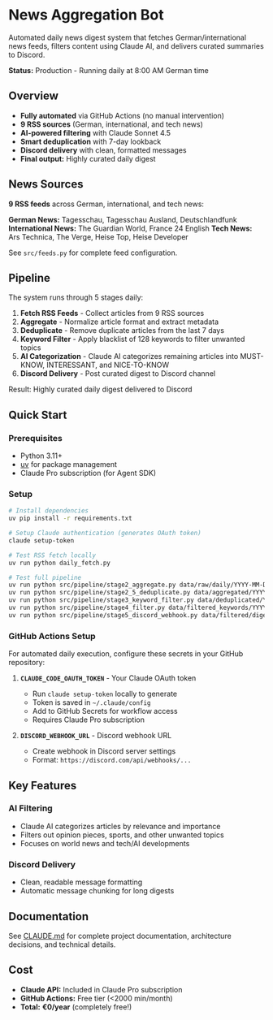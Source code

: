 # News Aggregation Bot

Automated daily news digest system that fetches German/international news feeds, filters content using Claude AI, and delivers curated summaries to Discord.

**Status:** Production - Running daily at 8:00 AM German time

## Overview

- **Fully automated** via GitHub Actions (no manual intervention)
- **9 RSS sources** (German, international, and tech news)
- **AI-powered filtering** with Claude Sonnet 4.5
- **Smart deduplication** with 7-day lookback
- **Discord delivery** with clean, formatted messages
- **Final output:** Highly curated daily digest

## News Sources

**9 RSS feeds** across German, international, and tech news:

**German News:** Tagesschau, Tagesschau Ausland, Deutschlandfunk
**International News:** The Guardian World, France 24 English
**Tech News:** Ars Technica, The Verge, Heise Top, Heise Developer

See `src/feeds.py` for complete feed configuration.

## Pipeline

The system runs through 5 stages daily:

1. **Fetch RSS Feeds** - Collect articles from 9 RSS sources
2. **Aggregate** - Normalize article format and extract metadata
3. **Deduplicate** - Remove duplicate articles from the last 7 days
4. **Keyword Filter** - Apply blacklist of 128 keywords to filter unwanted topics
5. **AI Categorization** - Claude AI categorizes remaining articles into MUST-KNOW, INTERESSANT, and NICE-TO-KNOW
6. **Discord Delivery** - Post curated digest to Discord channel

Result: Highly curated daily digest delivered to Discord

## Quick Start

### Prerequisites

- Python 3.11+
- [uv](https://github.com/astral-sh/uv) for package management
- Claude Pro subscription (for Agent SDK)

### Setup

```bash
# Install dependencies
uv pip install -r requirements.txt

# Setup Claude authentication (generates OAuth token)
claude setup-token

# Test RSS fetch locally
uv run python daily_fetch.py

# Test full pipeline
uv run python src/pipeline/stage2_aggregate.py data/raw/daily/YYYY-MM-DD.json
uv run python src/pipeline/stage2_5_deduplicate.py data/aggregated/YYYYMMDD_HHMMSS.json
uv run python src/pipeline/stage3_keyword_filter.py data/deduplicated/YYYYMMDD_HHMMSS.json
uv run python src/pipeline/stage4_filter.py data/filtered_keywords/YYYYMMDD_HHMMSS.json 4
uv run python src/pipeline/stage5_discord_webhook.py data/filtered/digest_YYYYMMDD_HHMMSS_v4.md
```

### GitHub Actions Setup

For automated daily execution, configure these secrets in your GitHub repository:

1. **`CLAUDE_CODE_OAUTH_TOKEN`** - Your Claude OAuth token
   - Run `claude setup-token` locally to generate
   - Token is saved in `~/.claude/config`
   - Add to GitHub Secrets for workflow access
   - Requires Claude Pro subscription

2. **`DISCORD_WEBHOOK_URL`** - Discord webhook URL
   - Create webhook in Discord server settings
   - Format: `https://discord.com/api/webhooks/...`

## Key Features

### AI Filtering
- Claude AI categorizes articles by relevance and importance
- Filters out opinion pieces, sports, and other unwanted topics
- Focuses on world news and tech/AI developments

### Discord Delivery
- Clean, readable message formatting
- Automatic message chunking for long digests

## Documentation

See [CLAUDE.md](./CLAUDE.md) for complete project documentation, architecture decisions, and technical details.

## Cost

- **Claude API:** Included in Claude Pro subscription
- **GitHub Actions:** Free tier (<2000 min/month)
- **Total:** **€0/year** (completely free!)
